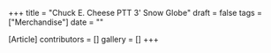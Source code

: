 +++
title = "Chuck E. Cheese PTT 3' Snow Globe"
draft = false
tags = ["Merchandise"]
date = ""

[Article]
contributors = []
gallery = []
+++